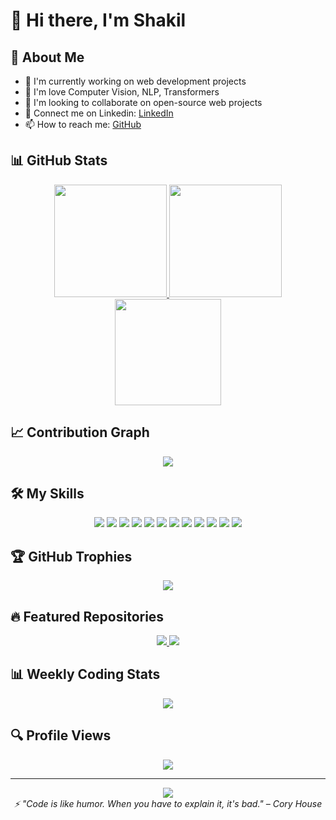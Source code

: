 # 👋 Hi there, I'm Shakil 

## 💫 About Me
- 🔭 I'm currently working on web development projects
- 🌱 I'm love Computer Vision, NLP, Transformers 
- 👯 I'm looking to collaborate on open-source web projects
- 💬 Connect me on Linkedin: [LinkedIn](https://www.linkedin.com/in/indeedshakil/)
- 📫 How to reach me: [GitHub](https://github.com/deshakil)

## 📊 GitHub Stats

<div align="center">
  <a href="https://github.com/deshakil">
    <img height="180em" src="https://github-readme-stats-git-masterrstaa-rickstaa.vercel.app/api?username=deshakil&show_icons=true&theme=tokyonight&include_all_commits=true&count_private=true"/>
    <img height="180em" src="https://github-readme-stats-git-masterrstaa-rickstaa.vercel.app/api/top-langs/?username=deshakil&layout=compact&langs_count=7&theme=tokyonight"/>
  </a>
</div>

<div align="center">
  <img src="https://github-readme-streak-stats.herokuapp.com/?user=deshakil&theme=tokyonight" height="170"/>
</div>

## 📈 Contribution Graph

<div align="center">
  <a href="https://github.com/deshakil">
    <img src="https://github-profile-summary-cards.vercel.app/api/cards/profile-details?username=deshakil&theme=tokyonight" />
  </a>
</div>

## 🛠️ My Skills

<div align="center">
   <img src="https://img.shields.io/badge/Microsoft_Azure-0089D6?style=for-the-badge&logo=microsoft-azure&logoColor=white"/>
   <img src="https://img.shields.io/badge/Python-3776AB?style=for-the-badge&logo=python&logoColor=white"/>
  <img src="https://img.shields.io/badge/C++-00599C?style=for-the-badge&logo=cplusplus&logoColor=white"/>
  <img src="https://img.shields.io/badge/C-A8B9CC?style=for-the-badge&logo=c&logoColor=black"/>
  <img src="https://img.shields.io/badge/Java-ED8B00?style=for-the-badge&logo=openjdk&logoColor=white"/>
  <img src="https://img.shields.io/badge/JavaScript-F7DF1E?style=for-the-badge&logo=javascript&logoColor=black"/>
  <img src="https://img.shields.io/badge/React_Native-20232A?style=for-the-badge&logo=react&logoColor=61DAFB"/>
  <img src="https://img.shields.io/badge/Node.js-339933?style=for-the-badge&logo=nodedotjs&logoColor=white"/>
  <img src="https://img.shields.io/badge/PyTorch-EE4C2C?style=for-the-badge&logo=pytorch&logoColor=white"/>
  <img src="https://img.shields.io/badge/TensorFlow-FF6F00?style=for-the-badge&logo=tensorflow&logoColor=white"/>
  <img src="https://img.shields.io/badge/Computer_Vision-4285F4?style=for-the-badge&logo=opencv&logoColor=white"/>
  <img src="https://img.shields.io/badge/Hugging_Face-FFBF00?style=for-the-badge&logo=huggingface&logoColor=black"/>
</div>

## 🏆 GitHub Trophies

<div align="center">
  <img src="https://github-profile-trophy.vercel.app/?username=deshakil&theme=tokyonight&no-frame=true&margin-w=15&column=4"/>
</div>

## 🔥 Featured Repositories

<div align="center">
  <a href="https://github.com/deshakil/CodingTest1">
    <img src="https://github-readme-stats.vercel.app/api/pin/?username=deshakil&repo=CodingTest1&theme=tokyonight" />
  </a>
  <a href="https://github.com/deshakil/counter">
    <img src="https://github-readme-stats.vercel.app/api/pin/?username=deshakil&repo=counter&theme=tokyonight" />
  </a>
</div>

## 📊 Weekly Coding Stats

<div align="center">
  <img src="https://github-readme-stats.vercel.app/api/wakatime?username=deshakil&theme=tokyonight&layout=compact" />
</div>

## 🔍 Profile Views

<div align="center">
  <img src="https://komarev.com/ghpvc/?username=deshakil&color=blueviolet&style=flat-square&label=Profile+Views"/>
</div>

---

<div align="center">
  <a href="https://github.com/deshakil/github-readme-activity-graph">
    <img src="https://github-readme-activity-graph.vercel.app/graph?username=deshakil&theme=tokyo-night" />
  </a>
</div>

<div align="center">
  <i>⚡ "Code is like humor. When you have to explain it, it's bad." – Cory House</i>
</div>
